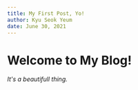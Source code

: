 ```yaml
---
title: My First Post, Yo!
author: Kyu Seok Yeum   
date: June 30, 2021
---
```


# Welcome to My Blog!

*It's a beautifull thing.*